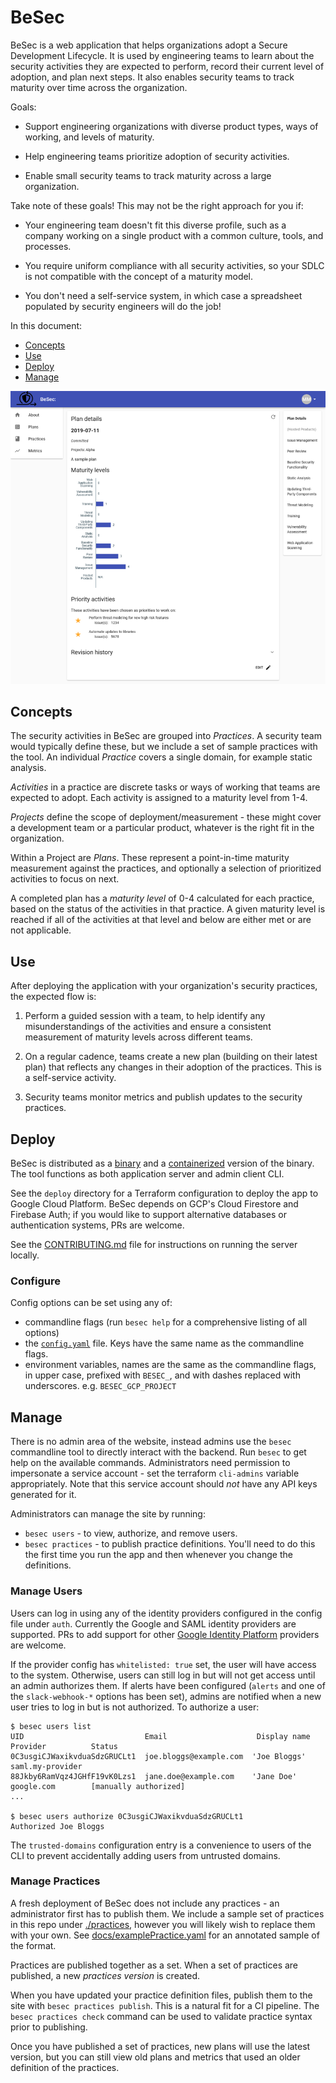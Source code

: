 # BeSec

BeSec is a web application that helps organizations adopt a Secure Development
Lifecycle. It is used by engineering teams to learn about the security
activities they are expected to perform, record their current level of adoption,
and plan next steps. It also enables security teams to track maturity over time
across the organization.

Goals:

-   Support engineering organizations with diverse product types, ways of
    working, and levels of maturity.

-   Help engineering teams prioritize adoption of security activities.

-   Enable small security teams to track maturity across a large organization.

Take note of these goals! This may not be the right approach for you if:

-   Your engineering team doesn't fit this diverse profile, such as a company
    working on a single product with a common culture, tools, and processes.

-   You require uniform compliance with all security activities, so your SDLC is
    not compatible with the concept of a maturity model.

-   You don't need a self-service system, in which case a spreadsheet populated by
    security engineers will do the job!

In this document:

-   [Concepts](#concepts)
-   [Use](#use)
-   [Deploy](#deploy)
-   [Manage](#manage)

![A screenshot of a BeSec plan](./docs/screenshot.png)

## Concepts

The security activities in BeSec are grouped into _Practices_. A security team
would typically define these, but we include a set of sample practices with the
tool. An individual _Practice_ covers a single domain, for example static
analysis.

_Activities_ in a practice are discrete tasks or ways of working that teams are
expected to adopt. Each activity is assigned to a maturity level from 1-4.

_Projects_ define the scope of deployment/measurement -
these might cover a development team or a particular product, whatever is the
right fit in the organization.

Within a Project are _Plans_. These represent a
point-in-time maturity measurement against the practices, and optionally a
selection of prioritized activities to focus on next.

A completed plan has a _maturity level_ of 0-4 calculated for each practice,
based on the status of the activities in that practice. A given maturity level
is reached if all of the activities at that level and below are either met or
are not applicable.

## Use

After deploying the application with your organization's security practices, the expected flow is:

1. Perform a guided session with a team, to help identify any misunderstandings
   of the activities and ensure a consistent measurement of maturity levels across
   different teams.

2. On a regular cadence, teams create a new plan (building on their latest
   plan) that reflects any changes in their adoption of the practices. This is a
   self-service activity.

3. Security teams monitor metrics and publish updates to the security
   practices.

## Deploy

BeSec is distributed as a
[binary](https://github.com/ThalesGroup/besec/releases) and a
[containerized](https://gcr.io/besec-project/besec) version of the binary. The
tool functions as both application server and admin client CLI.

See the `deploy` directory for a Terraform configuration to deploy the app to
Google Cloud Platform. BeSec depends on GCP's Cloud Firestore and Firebase
Auth; if you would like to support alternative databases or authentication
systems, PRs are welcome.

See the [CONTRIBUTING.md](./docs/CONTRIBUTING.md) file for instructions on running
the server locally.

### Configure

Config options can be set using any of:

-   commandline flags (run `besec help` for a comprehensive listing of all options)
-   the [`config.yaml`](./config.yaml) file. Keys have the same name as the commandline flags.
-   environment variables, names are the same as the commandline flags, in upper case,
    prefixed with `BESEC_`, and with dashes replaced with underscores. e.g. `BESEC_GCP_PROJECT`

## Manage

There is no admin area of the website, instead admins use the `besec`
commandline tool to directly interact with the backend. Run `besec` to get help
on the available commands.
Administrators need permission to impersonate a service account - set the
terraform `cli-admins` variable appropriately. Note that this service account
should _not_ have any API keys generated for it.

Administrators can manage the site by running:

-   `besec users` - to view, authorize, and remove users.
-   `besec practices` - to publish practice definitions.
    You'll need to do this the first time you run the app and then whenever you change the definitions.

### Manage Users

Users can log in using any of the identity providers configured in the config
file under `auth`. Currently the Google and SAML identity providers are
supported. PRs to add support for other [Google Identity
Platform](https://cloud.google.com/identity-platform/docs/concepts-authentication)
providers are welcome.

If the provider config has `whitelisted: true` set, the user will have access
to the system. Otherwise, users can still log in but will not get access until
an admin authorizes them. If alerts have been configured (`alerts` and one of
the `slack-webhook-*` options has been set), admins are notified when a new
user tries to log in but is not authorized. To authorize a user:

```
$ besec users list
UID                           Email                    Display name  Provider          Status
0C3usgiCJWaxikvduaSdzGRUCLt1  joe.bloggs@example.com  'Joe Bloggs'   saml.my-provider
88Jkby6RamVqz4JGHfF19vK0Lzs1  jane.doe@example.com    'Jane Doe'     google.com        [manually authorized]
...

$ besec users authorize 0C3usgiCJWaxikvduaSdzGRUCLt1
Authorized Joe Bloggs
```

The `trusted-domains` configuration entry is a convenience to users of the CLI
to prevent accidentally adding users from untrusted domains.

### Manage Practices

A fresh deployment of BeSec does not include any practices - an administrator
first has to publish them. We include a sample set of practices in this repo
under [./practices](./practices), however you will likely wish to replace them
with your own. See [docs/examplePractice.yaml](./docs/examplePractice.yaml) for an
annotated sample of the format.

Practices are published together as a set. When a set of practices are
published, a new _practices version_ is created.

When you have updated your practice definition files, publish them to the site
with `besec practices publish`. This is a natural fit for a CI pipeline. The
`besec practices check` command can be used to validate practice syntax prior
to publishing.

Once you have published a set of practices, new plans will use the latest
version, but you can still view old plans and metrics that used an older
definition of the practices.
